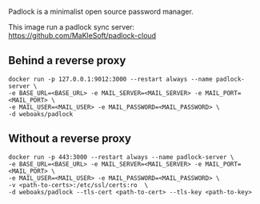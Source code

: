 Padlock is a minimalist open source password manager.

This image run a padlock sync server: https://github.com/MaKleSoft/padlock-cloud

## Behind a reverse proxy

```
docker run -p 127.0.0.1:9012:3000 --restart always --name padlock-server \
-e BASE_URL=<BASE_URL> -e MAIL_SERVER=<MAIL_SERVER> -e MAIL_PORT=<MAIL_PORT> \
-e MAIL_USER=<MAIL_USER> -e MAIL_PASSWORD=<MAIL_PASSWORD> \
-d weboaks/padlock
```

## Without a reverse proxy

```
docker run -p 443:3000 --restart always --name padlock-server \
-e BASE_URL=<BASE_URL> -e MAIL_SERVER=<MAIL_SERVER> -e MAIL_PORT=<MAIL_PORT> \
-e MAIL_USER=<MAIL_USER> -e MAIL_PASSWORD=<MAIL_PASSWORD> \
-v <path-to-certs>:/etc/ssl/certs:ro  \
-d weboaks/padlock --tls-cert <path-to-cert> --tls-key <path-to-key>
```
